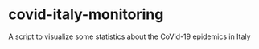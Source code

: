 # covid-italy-monitoring
A script to visualize some statistics about the CoVid-19 epidemics in Italy
